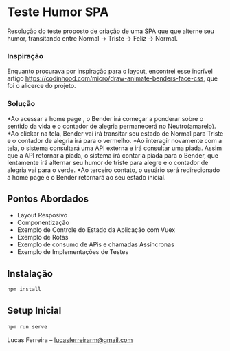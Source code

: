 
# Teste Humor SPA
Resolução do teste proposto de criação de uma SPA que que alterne seu humor, transitando entre Normal -> Triste -> Feliz -> Normal.

### Inspiração
Enquanto procurava por inspiração para o layout, encontrei esse incrível artigo https://codinhood.com/micro/draw-animate-benders-face-css, que foi o alicerce do projeto.

### Solução
*Ao acessar a home page , o Bender irá começar a ponderar sobre o sentido da vida e o contador de alegria permanecerá no Neutro(amarelo).
*Ao clickar na tela, Bender vai irá transitar seu estado de Normal para Triste e o contador de alegria irá para o vermelho.
*Ao interagir novamente com a tela, o sistema consultará uma API externa e irá consultar uma piada. Assim que a API retornar a piada, o sistema irá contar a piada para o Bender, que lentamente irá alternar seu humor de triste para alegre e o contador de alegria vai para o verde.
*Ao terceiro contato, o usuário será redirecionado a home page e o Bender retornará ao seu estado inicial.


## Pontos Abordados

* Layout Resposivo
* Componentização
* Exemplo de Controle do Estado da Aplicação com Vuex
* Exemplo de Rotas
* Exemplo de consumo de APis e chamadas Assíncronas
* Exemplo de Implementações de Testes


## Instalação
```sh
npm install 
```
## Setup Inicial
```sh
npm run serve
```

Lucas Ferreira  – lucasferreirarm@gmail.com



